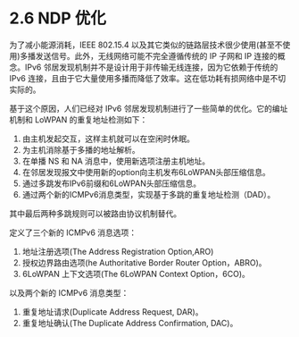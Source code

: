 # 2.6 NDP 优化

为了减小能源消耗，IEEE 802.15.4 以及其它类似的链路层技术很少使用\(甚至不使用\)多播发送信号。此外，无线网络可能不完全遵循传统的 IP 子网和 IP 连接的概念。IPv6 邻居发现机制并不是设计用于非传输无线连接，因为它依赖于传统的 IPv6 连接，且由于它大量使用多播而降低了效率。这在低功耗有损网络中是不切实际的。

基于这个原因，人们已经对 IPv6 邻居发现机制进行了一些简单的优化。它的编址机制和 LoWPAN 的重复地址检测如下： 

1. 由主机发起交互，这样主机就可以在空闲时休眠。
2. 为主机消除基于多播的地址解析。
3. 在单播 NS 和 NA 消息中，使用新选项注册主机地址。
4. 在邻居发现报文中使用新的option向主机发布6LoWPAN头部压缩信息。
5. 通过多跳发布IPv6前缀和6LoWPAN头部压缩信息。
6. 通过两个新的ICMPv6消息类型，实现基于多跳的重复地址检测（DAD）。

其中最后两种多跳规则可以被路由协议机制替代。

定义了三个新的 ICMPv6 消息选项：

1. 地址注册选项\(The Address Registration Option,ARO\) 
2. 授权边界路由选项\(he Authoritative Border Router Option，ABRO\)。 
3. 6LoWPAN 上下文选项\(The 6LoWPAN Context Option，6CO\)。

以及两个新的 ICMPv6 消息类型：

1. 重复地址请求\(Duplicate Address Request, DAR\)。 
2. 重复地址确认\(The Duplicate Address Confirmation, DAC\)。

